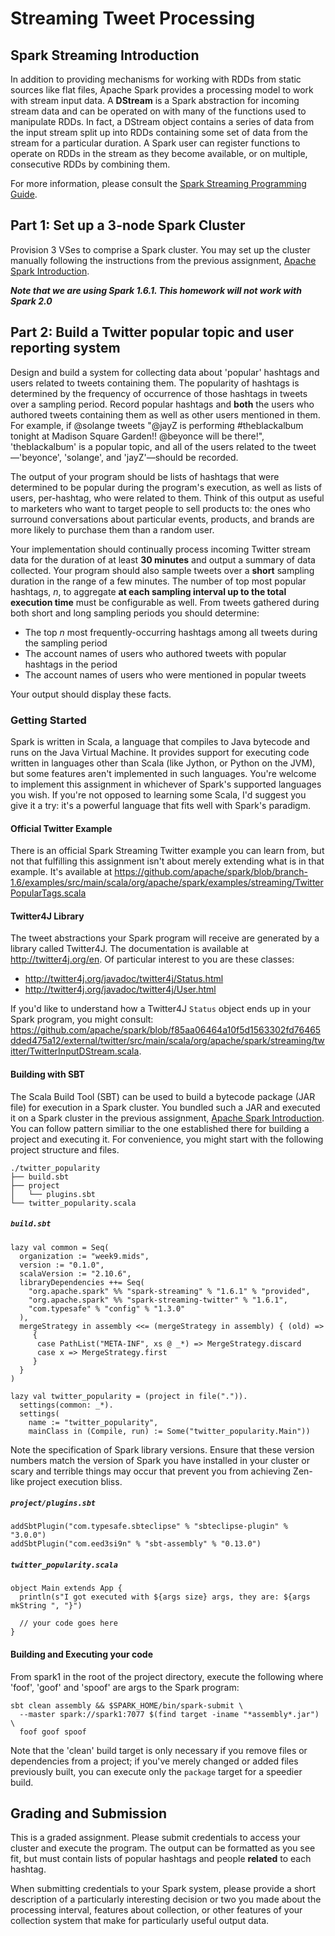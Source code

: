 # Streaming Tweet Processing

## Spark Streaming Introduction

In addition to providing mechanisms for working with RDDs from static sources like flat files, Apache Spark provides a processing model to work with stream input data. A **DStream** is a Spark abstraction for incoming stream data and can be operated on with many of the functions used to manipulate RDDs. In fact, a DStream object contains a series of data from the input stream split up into RDDs containing some set of data from the stream for a particular duration. A Spark user can register functions to operate on RDDs in the stream as they become available, or on multiple, consecutive RDDs by combining them.

For more information, please consult the [Spark Streaming Programming Guide](https://spark.apache.org/docs/latest/streaming-programming-guide.html).

## Part 1: Set up a 3-node Spark Cluster

Provision 3 VSes to comprise a Spark cluster. You may set up the cluster manually following the instructions from the previous assignment, [Apache Spark Introduction](../../week6/hw/apache_spark_introduction). 

***Note that we are using Spark 1.6.1. This homework will not work with Spark 2.0***


## Part 2: Build a Twitter popular topic and user reporting system

Design and build a system for collecting data about 'popular' hashtags and users related to tweets containing them. The popularity of hashtags is determined by the frequency of occurrence of those hashtags in tweets over a sampling period. Record popular hashtags and **both** the users who authored tweets containing them as well as other users mentioned in them. For example, if @solange tweets "@jayZ is performing #theblackalbum tonight at Madison Square Garden!! @beyonce will be there!", 'theblackalbum' is a popular topic, and all of the users related to the tweet—'beyonce', 'solange', and 'jayZ'—should be recorded.

The output of your program should be lists of hashtags that were determined to be popular during the program's execution, as well as lists of users, per-hashtag, who were related to them. Think of this output as useful to marketers who want to target people to sell products to: the ones who surround conversations about particular events, products, and brands are more likely to purchase them than a random user.

Your implementation should continually process incoming Twitter stream data for the duration of at least **30 minutes** and output a summary of data collected. Your program should also sample tweets over a **short** sampling duration in the range of a few minutes. The number of top most popular hashtags, _n_, to aggregate **at each sampling interval up to the total execution time** must be configurable as well. From tweets gathered during both short and long sampling periods you should determine:

- The top _n_ most frequently-occurring hashtags among all tweets during the sampling period
- The account names of users who authored tweets with popular hashtags in the period
- The account names of users who were mentioned in popular tweets

Your output should display these facts.

### Getting Started

Spark is written in Scala, a language that compiles to Java bytecode and runs on the Java Virtual Machine. It provides support for executing code written in languages other than Scala (like Jython, or Python on the JVM), but some features aren't implemented in such languages. You're welcome to implement this assignment in whichever of Spark's supported languages you wish. If you're not opposed to learning some Scala, I'd suggest you give it a try: it's a powerful language that fits well with Spark's paradigm.

#### Official Twitter Example

There is an official Spark Streaming Twitter example you can learn from, but not that fulfilling this assignment isn't about merely extending what is in that example. It's available at https://github.com/apache/spark/blob/branch-1.6/examples/src/main/scala/org/apache/spark/examples/streaming/TwitterPopularTags.scala


#### Twitter4J Library

The tweet abstractions your Spark program will receive are generated by a library called Twitter4J. The documentation is available at http://twitter4j.org/en. Of particular interest to you are these classes:

* http://twitter4j.org/javadoc/twitter4j/Status.html
* http://twitter4j.org/javadoc/twitter4j/User.html

If you'd like to understand how a Twitter4J `Status` object ends up in your Spark program, you might consult: https://github.com/apache/spark/blob/f85aa06464a10f5d1563302fd76465dded475a12/external/twitter/src/main/scala/org/apache/spark/streaming/twitter/TwitterInputDStream.scala.

#### Building with SBT

The Scala Build Tool (SBT) can be used to build a bytecode package (JAR file) for execution in a Spark cluster. You bundled such a JAR and executed it on a Spark cluster in the previous assignment, [Apache Spark Introduction](../../week6/hw/apache_spark_introduction). You can follow pattern similiar to the one established there for building a project and executing it. For convenience, you might start with the following project structure and files.

    ./twitter_popularity
    ├── build.sbt
    ├── project
    │   └── plugins.sbt
    └── twitter_popularity.scala

##### `build.sbt`

    lazy val common = Seq(
      organization := "week9.mids",
      version := "0.1.0",
      scalaVersion := "2.10.6",
      libraryDependencies ++= Seq(
        "org.apache.spark" %% "spark-streaming" % "1.6.1" % "provided",
        "org.apache.spark" %% "spark-streaming-twitter" % "1.6.1",
        "com.typesafe" % "config" % "1.3.0"
      ),
      mergeStrategy in assembly <<= (mergeStrategy in assembly) { (old) =>
         {
          case PathList("META-INF", xs @ _*) => MergeStrategy.discard
          case x => MergeStrategy.first
         }
      }
    )

    lazy val twitter_popularity = (project in file(".")).
      settings(common: _*).
      settings(
        name := "twitter_popularity",
        mainClass in (Compile, run) := Some("twitter_popularity.Main"))

Note the specification of Spark library versions. Ensure that these version numbers match the version of Spark you have installed in your cluster or scary and terrible things may occur that prevent you from achieving Zen-like project execution bliss.

##### `project/plugins.sbt`

    addSbtPlugin("com.typesafe.sbteclipse" % "sbteclipse-plugin" % "3.0.0")
    addSbtPlugin("com.eed3si9n" % "sbt-assembly" % "0.13.0")

##### `twitter_popularity.scala`

    object Main extends App {
      println(s"I got executed with ${args size} args, they are: ${args mkString ", "}")

      // your code goes here
    }

#### Building and Executing your code

From spark1 in the root of the project directory, execute the following where 'foof', 'goof' and 'spoof' are args to the Spark program:

    sbt clean assembly && $SPARK_HOME/bin/spark-submit \
      --master spark://spark1:7077 $(find target -iname "*assembly*.jar") \
      foof goof spoof

Note that the 'clean' build target is only necessary if you remove files or dependencies from a project; if you've merely changed or added files previously built, you can execute only the `package` target for a speedier build.

## Grading and Submission

This is a graded assignment. Please submit credentials to access your cluster and execute the program. The output can be formatted as you see fit, but must contain lists of popular hashtags and people __related__ to each hashtag.

When submitting credentials to your Spark system, please provide a short description of a particularly interesting decision or two you made about the processing interval, features about collection, or other features of your collection system that make for particularly useful output data.
